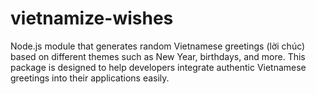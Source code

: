 # vietnamize-wishes
 Node.js module that generates random Vietnamese greetings (lời chúc) based on different themes such as New Year, birthdays, and more. This package is designed to help developers integrate authentic Vietnamese greetings into their applications easily.
